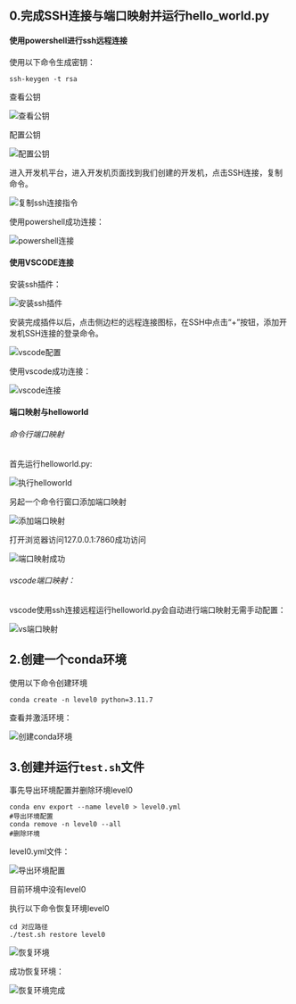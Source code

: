 ## 0.完成SSH连接与端口映射并运行hello_world.py

#### 使用powershell进行ssh远程连接

使用以下命令生成密钥：

```
ssh-keygen -t rsa
```

查看公钥

![查看公钥](查看公钥.png)

配置公钥

![配置公钥](配置公钥.png)

进入开发机平台，进入开发机页面找到我们创建的开发机，点击SSH连接，复制命令。

![复制ssh连接指令](复制ssh连接指令.png)

使用powershell成功连接：

![powershell连接](powershell连接.png)

#### 使用VSCODE连接

安装ssh插件：

![安装ssh插件](安装ssh插件.png)

安装完成插件以后，点击侧边栏的远程连接图标，在SSH中点击“+”按钮，添加开发机SSH连接的登录命令。

![vscode配置](vscode配置.png)

使用vscode成功连接：

![vscode连接](vscode连接.png)

#### 端口映射与helloworld

###### 命令行端口映射

首先运行helloworld.py:

![执行helloworld](执行helloworld.png)

另起一个命令行窗口添加端口映射

![添加端口映射](添加端口映射.png)

打开浏览器访问127.0.0.1:7860成功访问

![端口映射成功](端口映射成功.png)

###### vscode端口映射：

vscode使用ssh连接远程运行helloworld.py会自动进行端口映射无需手动配置：

![vs端口映射](vs端口映射.png)



## 2.创建一个conda环境

使用以下命令创建环境

```
conda create -n level0 python=3.11.7
```

查看并激活环境：

![创建conda环境](创建conda环境.png)

## 3.创建并运行`test.sh`文件

事先导出环境配置并删除环境level0

```
conda env export --name level0 > level0.yml
#导出环境配置
conda remove -n level0 --all
#删除环境
```

level0.yml文件：

![导出环境配置](导出环境配置.png)

目前环境中没有level0

执行以下命令恢复环境level0

```
cd 对应路径
./test.sh restore level0
```

![恢复环境](恢复环境.png)

成功恢复环境：

![恢复环境完成](恢复环境完成.png)